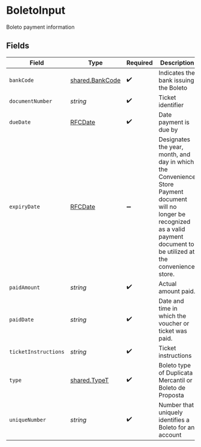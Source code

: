 # BoletoInput

Boleto payment information


## Fields

| Field                                                                                                                                                                                 | Type                                                                                                                                                                                  | Required                                                                                                                                                                              | Description                                                                                                                                                                           | Example                                                                                                                                                                               |
| ------------------------------------------------------------------------------------------------------------------------------------------------------------------------------------- | ------------------------------------------------------------------------------------------------------------------------------------------------------------------------------------- | ------------------------------------------------------------------------------------------------------------------------------------------------------------------------------------- | ------------------------------------------------------------------------------------------------------------------------------------------------------------------------------------- | ------------------------------------------------------------------------------------------------------------------------------------------------------------------------------------- |
| `bankCode`                                                                                                                                                                            | [shared.BankCode](../../../sdk/models/shared/bankcode.md)                                                                                                                             | :heavy_check_mark:                                                                                                                                                                    | Indicates the bank issuing the Boleto                                                                                                                                                 |                                                                                                                                                                                       |
| `documentNumber`                                                                                                                                                                      | *string*                                                                                                                                                                              | :heavy_check_mark:                                                                                                                                                                    | Ticket identifier                                                                                                                                                                     |                                                                                                                                                                                       |
| `dueDate`                                                                                                                                                                             | [RFCDate](../../../types/rfcdate.md)                                                                                                                                                  | :heavy_check_mark:                                                                                                                                                                    | Date payment is due by                                                                                                                                                                | 2020-09-20                                                                                                                                                                            |
| `expiryDate`                                                                                                                                                                          | [RFCDate](../../../types/rfcdate.md)                                                                                                                                                  | :heavy_minus_sign:                                                                                                                                                                    | Designates the year, month, and day in which the Convenience Store Payment document will no longer be recognized as a valid payment document to be utilized at the convenience store. | 2020-09-20                                                                                                                                                                            |
| `paidAmount`                                                                                                                                                                          | *string*                                                                                                                                                                              | :heavy_check_mark:                                                                                                                                                                    | Actual amount paid.                                                                                                                                                                   |                                                                                                                                                                                       |
| `paidDate`                                                                                                                                                                            | *string*                                                                                                                                                                              | :heavy_check_mark:                                                                                                                                                                    | Date and time in which the voucher or ticket was paid.                                                                                                                                | 2018-12-21T09:30:15.987Z                                                                                                                                                              |
| `ticketInstructions`                                                                                                                                                                  | *string*                                                                                                                                                                              | :heavy_check_mark:                                                                                                                                                                    | Ticket instructions                                                                                                                                                                   | Pay to maturity                                                                                                                                                                       |
| `type`                                                                                                                                                                                | [shared.TypeT](../../../sdk/models/shared/typet.md)                                                                                                                                   | :heavy_check_mark:                                                                                                                                                                    | Boleto type of Duplicata Mercantil or Boleto de Proposta                                                                                                                              |                                                                                                                                                                                       |
| `uniqueNumber`                                                                                                                                                                        | *string*                                                                                                                                                                              | :heavy_check_mark:                                                                                                                                                                    | Number that uniquely identifies a Boleto for an account                                                                                                                               |                                                                                                                                                                                       |